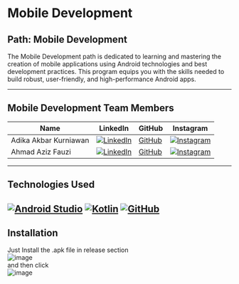 # Mobile Development

## Path: Mobile Development
The Mobile Development path is dedicated to learning and mastering the creation of mobile applications using Android technologies and best development practices. This program equips you with the skills needed to build robust, user-friendly, and high-performance Android apps.

---

## Mobile Development Team Members

| Name                  | LinkedIn                                                                                              | GitHub                                      | Instagram                                     |
|-----------------------|-------------------------------------------------------------------------------------------------------|---------------------------------------------|----------------------------------------------|
| Adika Akbar Kurniawan | [![LinkedIn](https://img.shields.io/badge/LinkedIn-0077B5?logo=linkedin&logoColor=white)](https://linkedin.com/in/adika-akbar-kurniawan/) | [GitHub](https://github.com/Dikaayyy)        | [![Instagram](https://img.shields.io/badge/Instagram-E4405F?logo=instagram&logoColor=white)](https://instagram.com/dkaakbr_) |
| Ahmad Aziz Fauzi      | [![LinkedIn](https://img.shields.io/badge/LinkedIn-0077B5?logo=linkedin&logoColor=white)](https://linkedin.com/in/ahmadazizfauzi/)       | [GitHub](https://github.com/ahmadazizfauzi)  | [![Instagram](https://img.shields.io/badge/Instagram-E4405F?logo=instagram&logoColor=white)](https://instagram.com/ahmad_azizf) |

---

## Technologies Used
[![Android Studio](https://img.icons8.com/color/48/000000/android-studio--v1.png)](https://developer.android.com/studio) [](https://developer.android.com/studio)
[![Kotlin](https://img.icons8.com/color/48/000000/kotlin.png)](https://kotlinlang.org/docs/home.html) [](https://kotlinlang.org/docs/home.html)
[![GitHub](https://img.icons8.com/color/48/000000/github.png)](https://github.com) [](https://github.com)
---

## Installation
Just Install the .apk file in release section
<br>
![image](https://github.com/user-attachments/assets/a8753028-82a3-4a8b-9a6d-b71cad97a63d)
<br>
and then click
<br>
![image](https://github.com/user-attachments/assets/1e2fb01d-c97c-4433-9374-65af5ac867cc)





